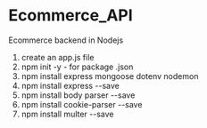 # Ecommerce_API
Ecommerce backend in Nodejs
1. create an app.js file
2. npm init -y - for package .json
3. npm install express mongoose dotenv nodemon
4. npm install express --save
5. npm install body parser --save
6. npm install cookie-parser --save
7. npm install multer --save